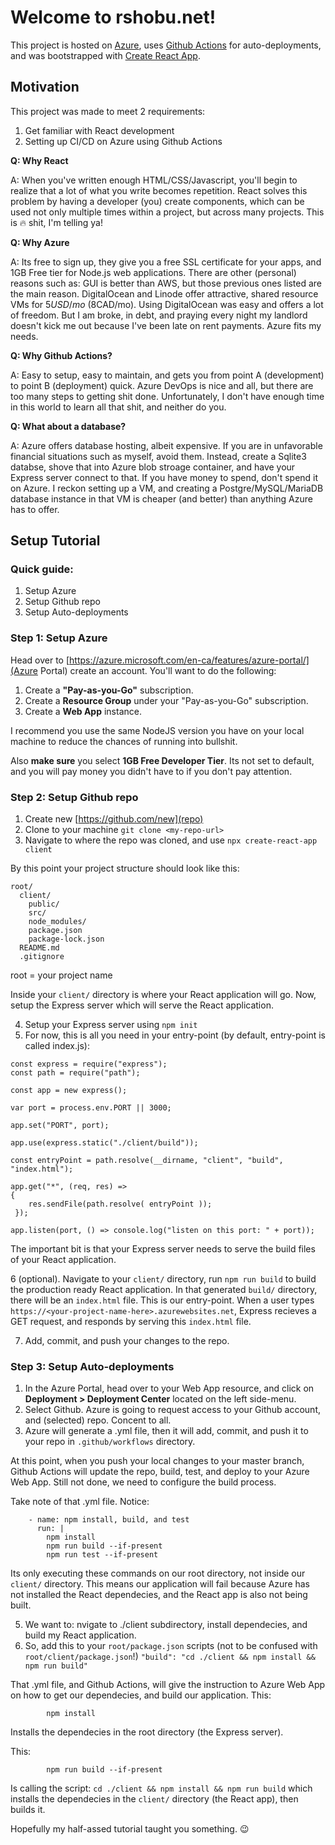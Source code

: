 # Welcome to rshobu.net!

This project is hosted on [Azure](https://azure.microsoft.com/en-ca/features/azure-portal/), uses [Github Actions](https://docs.github.com/en/actions) for auto-deployments, and was bootstrapped with [Create React App](https://github.com/facebook/create-react-app).

## Motivation

This project was made to meet 2 requirements:
1.  Get familiar with React development
2.  Setting up CI/CD on Azure using Github Actions

**Q: Why React**

A: When you've written enough HTML/CSS/Javascript, you'll begin to realize that a lot of what you write becomes repetition.  React solves this problem by having a developer (you) create components, which can be used not only multiple times within a project, but across many projects.  This is 🔥 shit, I'm telling ya!

**Q: Why Azure**

A: Its free to sign up, they give you a free SSL certificate for your apps, and 1GB Free tier for Node.js web applications.  There are other (personal) reasons such as: GUI is better than AWS, but those previous ones listed are the main reason.  DigitalOcean and Linode offer attractive, shared resource VMs for $5USD/mo ~($8CAD/mo).  Using DigitalOcean was easy and offers a lot of freedom. But I am broke, in debt, and praying every night my landlord doesn't kick me out because I've been late on rent payments.  Azure fits my needs.

**Q: Why Github Actions?**

A: Easy to setup, easy to maintain, and gets you from point A (development) to point B (deployment) quick.  Azure DevOps is nice and all, but there are too many steps to getting shit done.  Unfortunately, I don't have enough time in this world to learn all that shit, and neither do you.

**Q: What about a database?**

A: Azure offers database hosting, albeit expensive.  If you are in unfavorable financial situations such as myself, avoid them.  Instead, create a Sqlite3 databse, shove that into Azure blob stroage container, and have your Express server connect to that.  If you have money to spend, don't spend it on Azure.  I reckon setting up a VM, and creating a Postgre/MySQL/MariaDB database instance in that VM is cheaper (and better) than anything Azure has to offer.

## Setup Tutorial

### Quick guide:
1. Setup Azure
2. Setup Github repo
3. Setup Auto-deployments

### Step 1: Setup Azure

Head over to [https://azure.microsoft.com/en-ca/features/azure-portal/](Azure Portal) create an account.  You'll want to do the following:

1. Create a **"Pay-as-you-Go"** subscription.
2. Create a **Resource Group** under your "Pay-as-you-Go" subscription.
3. Create a **Web App** instance. 

I recommend you use the same NodeJS version you have on your local machine to reduce the chances of running into bullshit.

Also **make sure** you select **1GB Free Developer Tier**. Its not set to default, and you will pay money you didn't have to if you don't pay attention.

### Step 2: Setup Github repo

1. Create new [https://github.com/new](repo)
2. Clone to your machine `git clone <my-repo-url>`
3. Navigate to where the repo was cloned, and use `npx create-react-app client`

By this point your project structure should look like this:
```
root/
  client/
    public/
    src/
    node_modules/ 
    package.json
    package-lock.json
  README.md
  .gitignore
```
root = your project name

Inside your `client/` directory is where your React application will go.  Now, setup the Express server which will serve the React application.

4. Setup your Express server using `npm init`
5. For now, this is all you need in your entry-point (by default, entry-point is called index.js):

```
const express = require("express");
const path = require("path");

const app = new express();

var port = process.env.PORT || 3000;

app.set("PORT", port);

app.use(express.static("./client/build"));

const entryPoint = path.resolve(__dirname, "client", "build", "index.html");

app.get("*", (req, res) => 
{
    res.sendFile(path.resolve( entryPoint ));
 });

app.listen(port, () => console.log("listen on this port: " + port));
```

The important bit is that your Express server needs to serve the build files of your React application. 

6 (optional). Navigate to your `client/` directory, run `npm run build` to build the production ready React application.  In that generated `build/` directory, there will be an `index.html` file.  This is our entry-point.  When a user types `https://<your-project-name-here>.azurewebsites.net`, Express recieves a GET request, and responds by serving this `index.html` file.

7. Add, commit, and push your changes to the repo.

### Step 3: Setup Auto-deployments
1. In the Azure Portal, head over to your Web App resource, and click on **Deployment > Deployment Center** located on the left side-menu.
2. Select Github.  Azure is going to request access to your Github account, and (selected) repo.  Concent to all.
3. Azure will generate a .yml file, then it will add, commit, and push it to your repo in `.github/workflows` directory.

At this point, when you push your local changes to your master branch, Github Actions will update the repo, build, test, and deploy to your Azure Web App.  Still not done, we need to configure the build process.

Take note of that .yml file.  Notice:
```
    - name: npm install, build, and test
      run: |
        npm install
        npm run build --if-present
        npm run test --if-present
```

Its only executing these commands on our root directory, not inside our `client/` directory.  This means our application will fail because Azure has not installed the React dependecies, and the React app is also not being built.

5. We want to: nvigate to ./client subdirectory, install dependecies, and build my React application.
6. So, add this to your `root/package.json` scripts (not to be confused with `root/client/package.json`!)
```"build": "cd ./client && npm install && npm run build"```

That .yml file, and Github Actions, will give the instruction to Azure Web App on how to get our dependecies, and  build our application.
This:
```
        npm install
```
Installs the dependecies in the root directory (the Express server).

This:
```
        npm run build --if-present
```
Is calling the script: `cd ./client && npm install && npm run build` which installs the dependecies in the `client/` directory (the React app), then builds it.

Hopefully my half-assed tutorial taught you something. 😉

